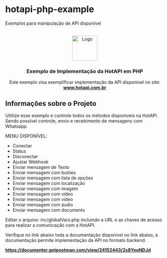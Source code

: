 # hotapi-php-example
Exemplos para manipulação de API disponível



<br />
<div align="center">
  <a href="https://www.hotapi.com.br">
    <img src="images/logo.png" alt="Logo" width="80" height="80">
  </a>

  <h3 align="center">Exemplo de Implementação da HotAPI em PHP</h3>

  <p align="center">
    Este exemplo visa exemplificar implementação da API disponível no site:
    <br />
    <a href="https://www.hotapi.com.br"><strong>www.hotapi.com.br</strong></a>
  </p>
</div>



<!-- ABOUT THE PROJECT -->
## Informações sobre o Projeto


Ultilize esse exemplo e controle todos os métodos disponíveis na HotAPI. Sendo possível controle, envio e recebimento de mensagens com Whatsapp.

MENU DISPONÍVEL:
* Conectar
* Status
* Disconectar
* Ajustar Webhook
* Enviar mensagem de Texto
* Enviar mensagem com butões
* Enviar mensagem com lista de opções
* Enviar mensagem com localização
* Enviar mensagem com imagem
* Enviar mensagem com vídeo
* Enviar mensagem com vídeo
* Enviar mensagem com áudio
* Enviar mensagem com documento

Editar o arquivo: inc/globalVars.php incluindo a URL e as chaves de acesso para realizar a comunicação com a HotAPI.

Verifique no link abaixo toda a documentação disponível no link abaixo, a documentação permite implementação da API no formato backend.

<a href="https://documenter.getpostman.com/view/24152443/2s8YeoNDJd"><strong>https://documenter.getpostman.com/view/24152443/2s8YeoNDJd</strong></a>





